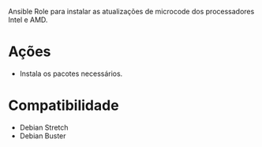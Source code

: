 Ansible Role para instalar as atualizações de microcode dos processadores Intel e AMD.

# Ações

- Instala os pacotes necessários.

# Compatibilidade

- Debian Stretch
- Debian Buster

